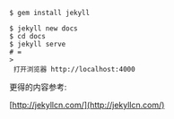 ```
$ gem install jekyll
```

```
$ jekyll new docs
$ cd docs
$ jekyll serve
# =
>
 打开浏览器 http://localhost:4000
```

更得的内容参考:

[http://jekyllcn.com/](http://jekyllcn.com/)


